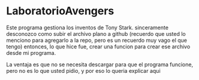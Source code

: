 # LaboratorioAvengers

Este programa gestiona los inventos de Tony Stark.
sinceramente desconozco como subir el archivo plano a github (recuerdo que usted lo menciono para agregarlo a la repo, pero es un recuerdo muy vago el que tengo)
entonces, lo que hice fue, crear una funcion para crear ese archivo desde mi programa.

La ventaja es que no se necesita descargar para que el programa funcione, pero no es lo que usted pidio, y por eso lo queria explicar aqui
